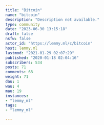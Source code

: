 ```yaml
---
title: "Bitcoin" 
name: "bitcoin"
description: "Description not available."
type: community
date: "2023-06-30 13:15:18"
draft: false
nsfw: false
actor_id: "https://lemmy.ml/c/bitcoin"
host: lemmy.ml
lastmod: "2021-01-29 02:07:29"
published: "2020-01-18 02:04:16"
subscribers: 534
posts: 71
comments: 68
weight: 71
dau: 1
wau: 4
mau: 19
instances:
- "lemmy_ml"
tags: 
- "lemmy_ml"

---
```

